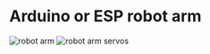 Arduino or ESP robot arm
========================

![robot arm](https://instagram.fakl2-1.fna.fbcdn.net/v/t51.2885-15/sh0.08/e35/s750x750/117626355_157874042591289_5361173146612630027_n.jpg?_nc_ht=instagram.fakl2-1.fna.fbcdn.net&_nc_cat=109&_nc_ohc=PB1uQ38dPXUAX_I1ZQi&oh=86e098b685fede9005815daaee999940&oe=5F7240D5)
![robot arm servos](https://instagram.fakl2-1.fna.fbcdn.net/v/t51.2885-15/sh0.08/e35/s750x750/117806119_298069967924403_8718889073032657709_n.jpg?_nc_ht=instagram.fakl2-1.fna.fbcdn.net&_nc_cat=103&_nc_ohc=5TZCwjLMei0AX8MbhT8&oh=a720c56c5995dbcf7ba60437ec73ed21&oe=5F7266DA)
